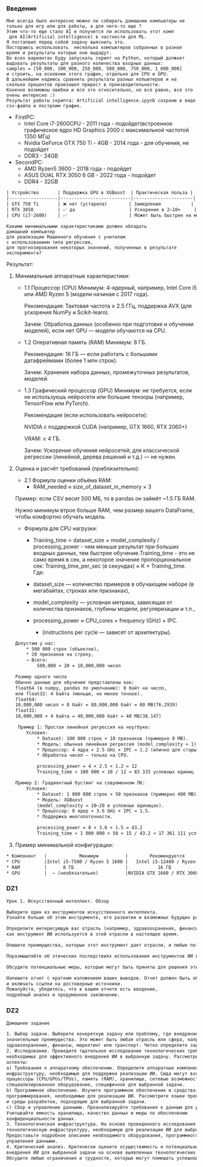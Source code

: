 ### Введение

    Мне всегда было интересно можно ли собирать домашнии компьютеры не только для игр или для работы, а для чего-то еще ?
    Этим что-то еще стало AI и получится ли использовать этот комп
     для AI(Artificial intelligence) в частности для ML.
    Я постапвил перед собой задачу выяснить это.
    Постораюсь использовать  несколько компьютеров собранных в разное время и результаты которые они выдадут.
    Во всех вариантах буду запускать скрипт на Python, который должнет выдовать результаты для разного количества входных данных:
    samples = [50_000, 100_000, 250_000, 500_000, 750_000, 1_000_000]
    и строить, на основнии этого график, отдельно для CPU и GPU.
    В дальнейшем надеюсь сравнить результаты разных копьютеров и на сколько процентов произошел прирост в производительности.
    Конечно возможны ошибки и все это относительно, но все равно, все это очень интересно :)
    Результат работы скрипта: Artificial intelligence.ipynb сохраню в виде csv-файла и поcтроим график.

* FirstPC:
  * Intel Core i7-2600CPU - 2011 года - подойдет(встроенное графическое ядро HD Graphics 2000 с максимальной частотой 1350 МГц)
  * Nvidia GeForce GTX 750 Ti - 4GB - 2014 года - для обучения, не подойдет
  * DDR3 - 24GB
* SecondPC:
  * AMD Ryzen5 3600 - 2018 года - подойдет
  * ASUS DUAL RTX 3050 6 GB - 2022 года - подойдет
  * DDR4 - 32GB

```txt
| Устройство       | Поддержка GPU в XGBoost  | Практическая польза |
|------------------|--------------------------|----------------------|
| GTX 750 Ti       | ❌ нет (устарела)        | Замедление           |
| RTX 3050         | ✅ да                    | Ускорение в 2–10×     |
| CPU (i7-2600)    | ✅                       | Может быть быстрее на малых выборках |

```

```text
Какими минимальными характеристиками должен обладать 
домашний компьютер 
для реализации Машинного обучения с учителем 
с использованием типа регрессии, 
для прогнозирования некоторых значений, полученных в результате эксперимента?
```

Результат:

1. Минимальные аппаратные характеристики:
    * 1.1 Процессор (CPU)
    Минимум: 4-ядерный, например, Intel Core i5 или AMD Ryzen 5 (модели начиная с 2017 года).

        Рекомендация: Тактовая частота ≥ 2.5 ГГц, поддержка AVX (для ускорения NumPy и Scikit-learn).

        Зачем: Обработка данных (особенно при подготовке и обучении моделей), если нет GPU — модели обучаются на CPU.
    * 1.2 Оперативная память (RAM)
        Минимум: 8 ГБ.

        Рекомендация: 16 ГБ — если работать с большими датафреймами (более 1 млн строк).

        Зачем: Хранение набора данных, промежуточных результатов, моделей.
    * 1.3 Графический процессор (GPU)
        Минимум: не требуется, если не используешь нейросети или большие тензоры (например, TensorFlow или PyTorch).

        Рекомендация (если использовать нейросети):

        NVIDIA с поддержкой CUDA (например, GTX 1660, RTX 2060+)

        VRAM: ≥ 4 ГБ.

        Зачем: Ускорение обучения нейросетей; для классической регрессии (линейной, дерева решений и т.д.) — не нужен.

2. Оценка и расчёт требований (приблизительно):
    * 2.1 Формула оценки объёма RAM:
        * RAM_needed ≈ size_of_dataset_in_memory × 3

    Пример: если CSV весит 500 МБ, то в pandas он займёт ~1.5 ГБ RAM.

    Нужно минимум втрое больше RAM, чем размер вашего DataFrame, чтобы комфортно обучать модель.

    * Формула для CPU нагрузки:
        * Training_time ∝ dataset_size × model_complexity / processing_power - чем меньше результат при больших входных данных, тем быстрее обучение.Training_time - это не само время в сек, а некоторое значение пропорциональное сек: Training_time_per_sec (в секундах) ≈ K × Training_time.
        Где:
        * dataset_size — количество примеров в обучающем наборе (в мегабайтах, строках или признаках),

        * model_complexity — условная метрика, зависящая от количества признаков, глубины модели, регуляризации и т.п.,

        * processing_power ≈ CPU_cores × frequency (GHz) × IPC.
            * (instructions per cycle — зависят от архитектуры).

    ```txt
    Допустим у нас:
        * 500 000 строк (объектов),
        * 20 признаков на строку,
        → Всего:
            500,000 × 20 = 10,000,000 чисел

    Размер одного числа
    Обычно данные для обучения представлены как:
    float64 (в numpy, pandas по умолчанию): 8 байт на число,
    или float32: 4 байта (меньше, но менее точное).
    float64:
    10,000,000 чисел × 8 байт = 80,000,000 байт = 80 MB(76.2939)
    float32:
    10,000,000 × 4 байта = 40,000,000 байт = 40 MB(38.147)

    ```

    ```txt
     Пример 1: Простая линейная регрессия на ноутбуке:
        Условия:
            * Dataset: 100 000 строк × 10 признаков (примерно 8 MB).
            * Модель: обычная линейная регрессия (model_complexity ≈ 1).
            * Процессор: 4 ядра × 2.5 GHz × IPC ≈ 1.2 (ипично для старых ноутбуков).
            * Обработка чисел — только на CPU.

            processing_power = 4 × 2.5 × 1.2 = 12
            Training_time ∝ 100 000 × 10 / 12 ≈ 83 333 условных единиц
    
    ```

    ```txt
    Пример 2: Градиентный бустинг на современном ПК:
        Условия:
            * Dataset: 1 000 000 строк × 50 признаков (примерно 400 MB).
            * Модель: XGBoost 
            (model_complexity ≈ 10–20 в условных единицах).
            * Процессор: 8 ядер × 3.6 GHz × IPC ≈ 1.5.
            * Поддержка многопоточности.

            processing_power = 8 × 3.6 × 1.5 = 43.2
            Training_time ∝ 1 000 000 × 50 × 15 / 43.2 ≈ 17 361 111 условных единиц
    ```

3. Пример минимальной конфигурации:

```txt
* Компонент   |            Минимум          |        Рекомендуется
* CPU         |Intel i5-7500 / Ryzen 5 1600 |   Intel i5-12400 / Ryzen 5 5600
* RAM         |      8 ГБ                   |           16 ГБ
* GPU         |  — (необязательно)          |NVIDIA GTX 1660 / RTX 3060 (если нейросети)


```

### DZ1

```txt
Урок 1. Искусственный интеллект. Обзор

Выберите один из инструментов искусственного интеллекта. 
Узнайте больше об этом инструменте, его развитии и возможных будущих разработках.

Определите интересующую вас отрасль (например, здравоохранение, финансы, образование или развлечения) и изучите, 
как инструмент ИИ используется в этой отрасли в настоящее время. 

Опишите преимущества, которые этот инструмент дает отрасли, и любые потенциальные проблемы.

Поразмышляйте об этических последствиях использования инструментов ИИ в выбранной отрасли. 

Обсудите потенциальные меры, которые могут быть приняты для решения этих этических проблем.

Напишите отчет с кратким изложением ваших выводов. Отчет должен быть объемом 3-4 страницы (около 1500 слов) 
и включать ссылки на достоверные источники.
Пожалуйста, убедитесь, что в вашем отчете есть введение, 
подробный анализ и продуманное заключение.

```

### DZ2

```txt
Домашнее задание

1. Выбор задачи. Выберите конкретную задачу или проблему, где внедрение ИИ может дать 
значительные преимущества. Это может быть любая отрасль или сфера, например, 
здравоохранение, финансы, маркетинг или транспорт. Четко определите задачу и ее цели.
2. Исследование. Проведите тщательное исследование технологических требований, 
необходимых для эффективного внедрения ИИ в выбранную задачу. Рассмотрите следующие 
аспекты:
a) Требования к аппаратному обеспечению. Определите аппаратные компоненты и 
инфраструктуру, необходимые для поддержки реализации ИИ. Сюда могут входить 
процессоры (CPU/GPUs/TPUs), память (RAM), хранилище, сетевые возможности и любое 
специализированное оборудование, специфичное для выбранной задачи.
b) Программное обеспечение. Изучите программное обеспечение и средства 
программирования, необходимые для реализации ИИ. Рассмотрите языки программирования 
и среды разработки, подходящие для выбранной задачи.
c) Сбор и управление данными. Проанализируйте требования к данным для решения задачи. 
Учитывайте емкость хранилища, качество данных и меры по обеспечению 
конфиденциальности данных.
3. Технологическая инфраструктура. На основе проведенного исследования опишите 
технологическую инфраструктуру, необходимую для реализации ИИ для выбранной задачи. 
Предоставьте подробное описание необходимого оборудования, программного обеспечения, 
управления данными.
4. Критический анализ. Критически оцените осуществимость и потенциальные проблемы 
внедрения ИИ для выбранной задачи на основе выявленных технологических требований. 
Обсудите любые ограничения и трудности, которые могут помешать успешной реализации.

```
